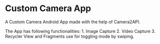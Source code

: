 # Custom Camera App
A Custom Camera Android App made with the help of Camera2API.


The App has following functionalities: 
    1. Image Capture
    2. Video Capture
    3. Recycler View and Fragments use for toggling mode by swiping.
    
